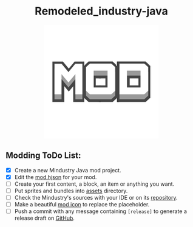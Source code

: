 <div align = center>

# Remodeled_industry-java

![Mod Icon](icon.png)

</div>

## Modding ToDo List:

- [x] Create a new Mindustry Java mod project.
- [x] Edit the [mod.hjson](mod.hjson) for your mod.
- [ ] Create your first content, a block, an item or anything you want.
- [ ] Put sprites and bundles into [assets](assets) directory.
- [ ] Check the Mindustry's sources with your IDE or on its [repository](https://github.com/Anuken/Mindustry).
- [ ] Make a beautiful [mod icon](icon.png) to replace the placeholder.
- [ ] Push a commit with any message containing `[release]` to generate a release draft on [GitHub](https://github.com/ManuWar73/Remodeled_industry-java/releases). 
